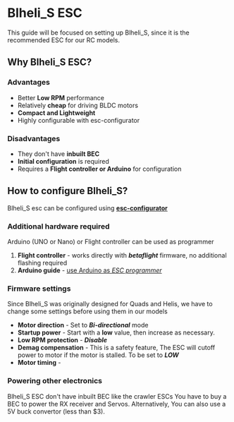 # Blheli_S ESC

This guide will be focused on setting up Blheli_S, since it is the recommended ESC for our RC models.

## Why Blheli_S ESC?

### Advantages
* Better **Low RPM** performance
* Relatively **cheap** for driving BLDC motors
* **Compact and Lightweight**
* Highly configurable with esc-configurator

### Disadvantages
* They don't have **inbuilt BEC**
* **Initial configuration** is required
* Requires a **Flight controller or Arduino** for configuration

## How to configure Blheli_S?
Blheli_S esc can be configured using **[esc-configurator](https://esc-configurator.com)**

### Additional hardware required
Arduino (UNO or Nano) or Flight controller can be used as programmer

1. **Flight controller** - works directly with ***betaflight*** firmware, no additional flashing required
2. **Arduino guide** - [use Arduino as *ESC programmer*](https://youtu.be/i6lhMcQLRSU)

### Firmware settings
Since Blheli_S was originally designed for Quads and Helis, we have to change some settings before using them in our models

* **Motor direction** - Set to ***Bi-directional*** mode
* **Startup power** - Start with a **low** value, then increase as necessary.
* **Low RPM protection** - ***Disable***
* **Demag compensation** - This is a safety feature, The ESC will cutoff power to motor if the motor is stalled. To be set to ***LOW***
* **Motor timing** - 

### Powering other electronics

Blheli_S ESC don't have inbuilt BEC like the crawler ESCs
You have to buy a BEC to power the RX receiver and Servos.
Alternatively, You can also use a 5V buck convertor (less than $3).

